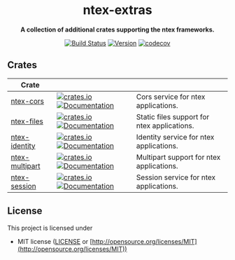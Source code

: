 <div align="center">
 <p><h1>ntex-extras</h1> </p>
  <p><strong>A collection of additional crates supporting the ntex frameworks.</strong> </p>
  <p>

[![Build Status](https://github.com/ntex-rs/ntex-extras/workflows/CI%20(Linux)/badge.svg)](https://travis-ci.org/ntex-rs/ntex) 
[![Version](https://img.shields.io/badge/rustc-1.42+-lightgray.svg)](https://blog.rust-lang.org/2020/03/12/Rust-1.42.html) 
[![codecov](https://codecov.io/gh/ntex-rs/ntex-extras/branch/master/graph/badge.svg)](https://codecov.io/gh/ntex-rs/ntex-extras) 

  </p>
</div>

## Crates

| Crate                |                                                                                                                                                                                                                      |                                              |
| -------------------- | -------------------------------------------------------------------------------------------------------------------------------------------------------------------------------------------------------------------- | ---------------------------------------------|
| [ntex-cors]          | [![crates.io](https://img.shields.io/crates/v/ntex-cors)](https://crates.io/crates/ntex-cors) [![Documentation](https://docs.rs/ntex-cors/badge.svg)](https://docs.rs/ntex-cors)                                     | Cors service for ntex applications.          |
| [ntex-files]         | [![crates.io](https://img.shields.io/crates/v/ntex-files)](https://crates.io/crates/ntex-files) [![Documentation](https://docs.rs/ntex-files/badge.svg)](https://docs.rs/ntex-files)                                 | Static files support for ntex applications. |
| [ntex-identity]      | [![crates.io](https://img.shields.io/crates/v/ntex-identity)](https://crates.io/crates/ntex-identity) [![Documentation](https://docs.rs/ntex-identity/badge.svg)](https://docs.rs/ntex-idenity)                      | Identity service for ntex applications.      |
| [ntex-multipart]     | [![crates.io](https://img.shields.io/crates/v/ntex-multipart)](https://crates.io/crates/ntex-multipart) [![Documentation](https://docs.rs/ntex-multipart/badge.svg)](https://docs.rs/ntex-multipart)                 | Multipart support for ntex applications.     |
| [ntex-session]       | [![crates.io](https://img.shields.io/crates/v/ntex-session)](https://crates.io/crates/ntex-session) [![Documentation](https://docs.rs/ntex-session/badge.svg)](https://docs.rs/ntex-sessioon)                        | Session service for ntex applications.       |

<!-- REFERENCES -->
[ntex-cors]: ntex-cors
[ntex-files]: ntex-files
[ntex-identity]: ntex-identity
[ntex-multipart]: ntex-multipart
[ntex-session]: ntex-session

## License

This project is licensed under

* MIT license ([LICENSE](LICENSE) or [http://opensource.org/licenses/MIT](http://opensource.org/licenses/MIT))
